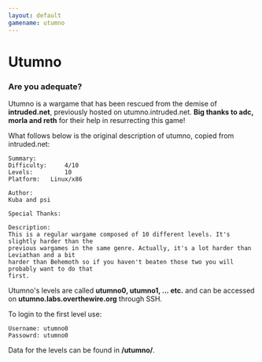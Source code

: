 ```yaml
---
layout: default
gamename: utumno
---
```

Utumno
======

### Are you adequate?

Utumno is a wargame that has been rescued from the demise of
**intruded.net**, previously hosted on utumno.intruded.net. **Big thanks
to adc, morla and reth** for their help in resurrecting this game!

What follows below is the original description of utumno, copied from
intruded.net:

    Summary:
    Difficulty:     4/10
    Levels:         10
    Platform:   Linux/x86

    Author:
    Kuba and psi

    Special Thanks:

    Description:
    This is a regular wargame composed of 10 different levels. It's slightly harder than the
    previous wargames in the same genre. Actually, it's a lot harder than Leviathan and a bit
    harder than Behemoth so if you haven't beaten those two you will probably want to do that
    first.

Utumno's levels are called **utumno0, utumno1, ... etc.** and can be
accessed on **utumno.labs.overthewire.org** through SSH.

To login to the first level use:

    Username: utumno0
    Passowrd: utumno0

Data for the levels can be found in **/utumno/**.

